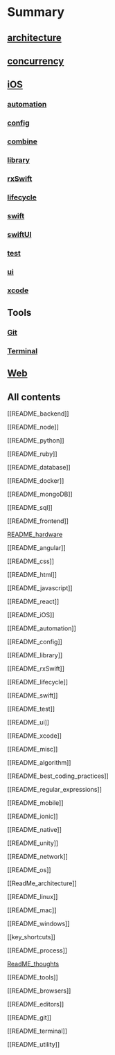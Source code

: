 # Summary

## [architecture](architecture/ReadMe_architecture.md)

## [concurrency](ios/concurrency/README_concurrency.md)

## [iOS](ios/README_iOS.md)

### [automation](ios/automation/README_automation.md)

### [config](ios/config/README_config)

### [combine](ios/combine/README_combine.md)

### [library](ios/library/README_library.md)

### [rxSwift](ios/rxSwift/README_rxSwift.md)

### [lifecycle](ios/lifecycle/README_lifecycle.md)

### [swift](ios/swift/README_swift.md)

### [swiftUI](README_swiftUI.md)

### [test](ios/test/README_test.md)

### [ui](ios/ui/README_ui.md)

### [xcode](ios/xcode/README_xcode.md)


## Tools

### [Git](README_git.md)

### [Terminal](tools/terminal/README_terminal.md)

## [Web](frontend/README_frontend.md)



##  All contents

[[README_backend]]

[[README_node]]

[[README_python]]

[[README_ruby]]

[[README_database]]

[[README_docker]]

[[README_mongoDB]]

[[README_sql]]

[[README_frontend]]

[README_hardware](README_hardware.md)

[[README_angular]]

[[README_css]]

[[README_html]]

[[README_javascript]]

[[README_react]]

[[README_iOS]]

[[README_automation]]

[[README_config]]

[[README_library]]

[[README_rxSwift]]

[[README_lifecycle]]

[[README_swift]]

[[README_test]]

[[README_ui]]

[[README_xcode]]

[[README_misc]]

[[README_algorithm]]

[[README_best_coding_practices]]

[[README_regular_expressions]]

[[README_mobile]]

[[README_ionic]]

[[README_native]]

[[README_unity]]

[[README_network]]

[[README_os]]

[[ReadMe_architecture]]

[[README_linux]]

[[README_mac]]

[[README_windows]]

[[key_shortcuts]]

[[README_process]]

[ReadME_thoughts](ReadME_thoughts.md)

[[README_tools]]

[[README_browsers]]

[[README_editors]]

[[README_git]]

[[README_terminal]]

[[README_utility]]